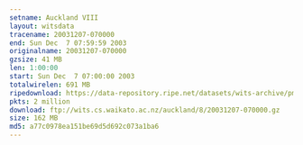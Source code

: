 ```yaml
---
setname: Auckland VIII
layout: witsdata
tracename: 20031207-070000
end: Sun Dec  7 07:59:59 2003
originalname: 20031207-070000
gzsize: 41 MB
len: 1:00:00
start: Sun Dec  7 07:00:00 2003
totalwirelen: 691 MB
ripedownload: https://data-repository.ripe.net/datasets/wits-archive/pma/long/auck/8//20031207-070000.gz
pkts: 2 million
download: ftp://wits.cs.waikato.ac.nz/auckland/8/20031207-070000.gz
size: 162 MB
md5: a77c0978ea151be69d5d692c073a1ba6
---
```

